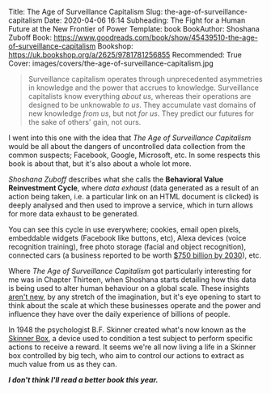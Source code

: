 Title: The Age of Surveillance Capitalism
Slug: the-age-of-surveillance-capitalism
Date: 2020-04-06 16:14
Subheading: The Fight for a Human Future at the New Frontier of Power
Template: book
BookAuthor: Shoshana Zuboff
Book: https://www.goodreads.com/book/show/45439510-the-age-of-surveillance-capitalism
Bookshop: https://uk.bookshop.org/a/2625/9781781256855
Recommended: True
Cover: images/covers/the-age-of-surveillance-capitalism.jpg

> Surveillance capitalism operates through unprecedented asymmetries in knowledge and the power that accrues to knowledge. Surveillance capitalists know everything *about us*, whereas their operations are designed to be unknowable *to us*. They accumulate vast domains of new knowledge *from us*, but not *for us*. They predict our futures for the sake of others' gain, not ours.

I went into this one with the idea that *The Age of Surveillance Capitalism* would be all about the dangers of uncontrolled data collection from the common suspects; Facebook, Google, Microsoft, etc. In some respects this book is about that, but it's also about a whole lot more. 

*Shoshana Zuboff* describes what she calls the **Behavioral Value Reinvestment Cycle**, where *data exhaust* (data generated as a result of an action being taken, i.e. a particular link on an HTML document is clicked) is deeply analysed and then used to improve a service, which in turn allows for more data exhaust to be generated.

You can see this cycle in use everywhere; cookies, email open pixels, embeddable widgets (Facebook like buttons, etc), Alexa devices  (voice recognition training), free photo storage (facial and object recognition), connected cars (a business reported to be worth [$750 billion by 2030](https://www.businessinsider.com/car-data-business-mckinsey-and-co-report-2016-10?r=UK)), etc.

Where *The Age of Surveillance Capitalism* got particularly interesting for me was in Chapter Thirteen, when Shoshana starts detailing how this data is being used to alter human behaviour on a global scale. These insights [aren't new](https://www.theguardian.com/technology/2014/oct/02/facebook-sorry-secret-psychological-experiment-users), by any stretch of the imagination, but it's eye opening to start to think about the scale at which these businesses operate and the power and influence they have over the daily experience of billions of people.

In 1948 the psychologist B.F. Skinner created what's now known as the [Skinner Box](https://en.wikipedia.org/wiki/Operant_conditioning_chamber), a device used to condition a test subject to perform specific actions to receive a reward. It seems we're all now living a life in a Skinner box controlled by big tech, who aim to control our actions to extract as much value from us as they can.

***I don't think I'll read a better book this year.***